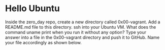 # Hello Ubuntu
Inside the zero_day repo, create a new directory called 0x00-vagrant. Add a README.md file to this directory.
ssh into your Ubuntu VM. What does the command uname print when you run it without any option?
Type your answer into a file in the 0x00-vagrant directory and push it to GitHub. Name your file accordingly as shown below.